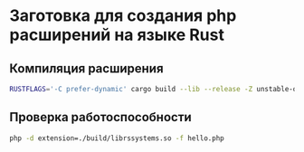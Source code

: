 # Заготовка для создания php расширений на языке Rust

## Компиляция расширения

```bash
RUSTFLAGS='-C prefer-dynamic' cargo build --lib --release -Z unstable-options --out-dir=build
```

## Проверка работоспособности
```bash
php -d extension=./build/librssystems.so -f hello.php
```
